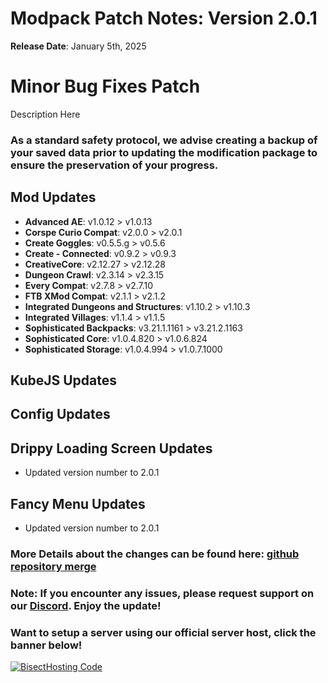 # Modpack Patch Notes: Version 2.0.1
**Release Date**: January 5th, 2025

# Minor Bug Fixes Patch

Description Here

### As a standard safety protocol, we advise creating a backup of your saved data prior to updating the modification package to ensure the preservation of your progress.

## Mod Updates
- **Advanced AE**: v1.0.12 > v1.0.13
- **Corspe Curio Compat**: v2.0.0 > v2.0.1 
- **Create Goggles**: v0.5.5.g > v0.5.6 
- **Create - Connected**: v0.9.2 > v0.9.3 
- **CreativeCore**: v2.12.27 > v2.12.28 
- **Dungeon Crawl**: v2.3.14 > v2.3.15 
- **Every Compat**: v2.7.8 > v2.7.10 
- **FTB XMod Compat**: v2.1.1 > v2.1.2 
- **Integrated Dungeons and Structures**: v1.10.2 > v1.10.3 
- **Integrated Villages**: v1.1.4 > v1.1.5 
- **Sophisticated Backpacks**: v3.21.1.1161 > v3.21.2.1163 
- **Sophisticated Core**: v1.0.4.820 > v1.0.6.824 
- **Sophisticated Storage**: v1.0.4.994 > v1.0.7.1000 

## KubeJS Updates

## Config Updates

## Drippy Loading Screen Updates
- Updated version number to 2.0.1

## Fancy Menu Updates
- Updated version number to 2.0.1

### More Details about the changes can be found here: [github repository merge](https://github.com/M0nkeyPr0grammer/Create-Forge-Frontier)

### Note: If you encounter any issues, please request support on our [Discord](https://discord.gg/quenZthXgy). Enjoy the update!

### Want to setup a server using our official server host, click the banner below!
[![BisectHosting Code](https://raw.githubusercontent.com/M0nkeyPr0grammer/Landscapes-Reimagined/main/BH_Landscape_Reimagined.png)](https://bisecthosting.com/M0nkeyPr0grammer?r=curseforge+chanelog)